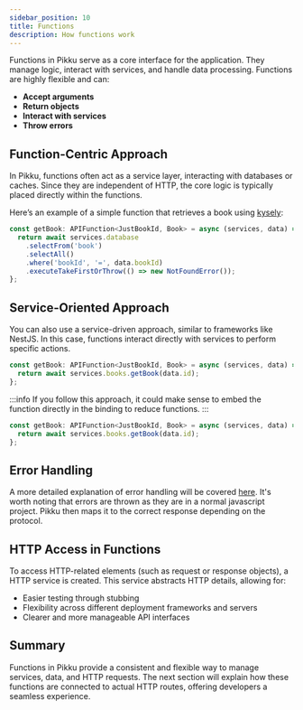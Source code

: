 ```yaml
---
sidebar_position: 10
title: Functions  
description: How functions work  
---
```


Functions in Pikku serve as a core interface for the application. They manage logic, interact with services, and handle data processing. Functions are highly flexible and can:

- **Accept arguments**
- **Return objects**
- **Interact with services**
- **Throw errors**

## Function-Centric Approach

In Pikku, functions often act as a service layer, interacting with databases or caches. Since they are independent of HTTP, the core logic is typically placed directly within the functions.

Here’s an example of a simple function that retrieves a book using [kysely](https://kysely.dev/):

```typescript
const getBook: APIFunction<JustBookId, Book> = async (services, data) => {
  return await services.database
    .selectFrom('book')
    .selectAll()
    .where('bookId', '=', data.bookId)
    .executeTakeFirstOrThrow(() => new NotFoundError());
};
```

## Service-Oriented Approach

You can also use a service-driven approach, similar to frameworks like NestJS. In this case, functions interact directly with services to perform specific actions.

```typescript
const getBook: APIFunction<JustBookId, Book> = async (services, data) => {
  return await services.books.getBook(data.id);
};
```

:::info
If you follow this approach, it could make sense to embed the function directly in the binding to reduce functions.
:::


```typescript
const getBook: APIFunction<JustBookId, Book> = async (services, data) => {
  return await services.books.getBook(data.id);
};
```

## Error Handling

A more detailed explanation of error handling will be covered [here](./errors). It's worth noting that errors are thrown as they are in a normal javascript project. Pikku then maps it to the correct response depending on the protocol.

## HTTP Access in Functions

To access HTTP-related elements (such as request or response objects), a HTTP service is created. This service abstracts HTTP details, allowing for:

- Easier testing through stubbing
- Flexibility across different deployment frameworks and servers
- Clearer and more manageable API interfaces

## Summary

Functions in Pikku provide a consistent and flexible way to manage services, data, and HTTP requests. The next section will explain how these functions are connected to actual HTTP routes, offering developers a seamless experience.
